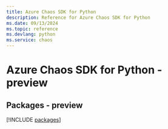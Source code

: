 ```yaml
---
title: Azure Chaos SDK for Python
description: Reference for Azure Chaos SDK for Python
ms.date: 09/13/2024
ms.topic: reference
ms.devlang: python
ms.service: chaos
---
```

# Azure Chaos SDK for Python - preview
## Packages - preview
[!INCLUDE [packages](chaos-index.md)]